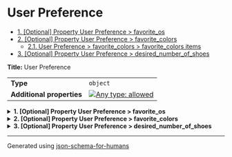 # User Preference

- [1. [Optional] Property User Preference > favorite_os](#favorite_os)
- [2. [Optional] Property User Preference > favorite_colors](#favorite_colors)
  - [2.1. User Preference > favorite_colors > favorite_colors items](#autogenerated_heading_2)
- [3. [Optional] Property User Preference > desired_number_of_shoes](#desired_number_of_shoes)

**Title:** User Preference

|                           |                                                                                                                                   |
| ------------------------- | --------------------------------------------------------------------------------------------------------------------------------- |
| **Type**                  | `object`                                                                                                                          |
| **Additional properties** | [![Any type: allowed](https://img.shields.io/badge/Any%20type-allowed-green)](# "Additional Properties of any type are allowed.") |

<details>
<summary><strong> <a name="favorite_os"></a>1. [Optional] Property User Preference > favorite_os</strong>  

</summary>
<blockquote>

|             |                    |
| ----------- | ------------------ |
| **Type**    | `enum (of string)` |
| **Default** | `"Linux"`          |

Must be one of:
* "Windows"
* "Mac"
* "Linux"

</blockquote>
</details>

<details>
<summary><strong> <a name="favorite_colors"></a>2. [Optional] Property User Preference > favorite_colors</strong>  

</summary>
<blockquote>

|             |                             |
| ----------- | --------------------------- |
| **Type**    | `array of enum (of string)` |
| **Default** | `["white", "blue"]`         |

|                      | Array restrictions |
| -------------------- | ------------------ |
| **Min items**        | N/A                |
| **Max items**        | N/A                |
| **Items unicity**    | False              |
| **Additional items** | False              |
| **Tuple validation** | See below          |

| Each item of this array must be                 | Description |
| ----------------------------------------------- | ----------- |
| [favorite_colors items](#favorite_colors_items) | -           |

### <a name="autogenerated_heading_2"></a>2.1. User Preference > favorite_colors > favorite_colors items

|          |                    |
| -------- | ------------------ |
| **Type** | `enum (of string)` |

Must be one of:
* "green"
* "blue"
* "orange"
* "red"
* "white"
* "black"

</blockquote>
</details>

<details>
<summary><strong> <a name="desired_number_of_shoes"></a>3. [Optional] Property User Preference > desired_number_of_shoes</strong>  

</summary>
<blockquote>

|             |           |
| ----------- | --------- |
| **Type**    | `integer` |
| **Default** | `2`       |

| Restrictions |        |
| ------------ | ------ |
| **Minimum**  | &ge; 0 |
| **Maximum**  | &le; 2 |

</blockquote>
</details>

----------------------------------------------------------------------------------------------------------------------------
Generated using [json-schema-for-humans](https://github.com/coveooss/json-schema-for-humans)